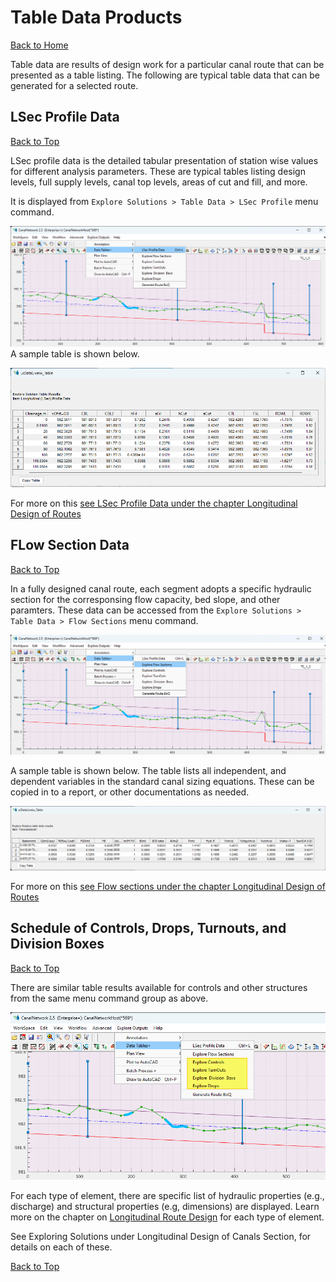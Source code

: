 # Table Data Products
[Back to Home](../index.md#wellcome)

Table data are results of design work for a particular canal route that can be presented as a table listing. The following are typical table data that can be generated for a selected route.

## LSec Profile Data
[Back to Top](#)

LSec profile data is the detailed tabular presentation of station wise values for different analysis parameters. These are typical tables listing design levels, full supply levels, canal top levels, areas of cut and fill, and more. 

It is displayed from `Explore Solutions > Table Data > LSec Profile` menu command.

![](Images/Image%20134.png)
A sample table is shown below.

![](Images/Image%20133.png)

For more on this [see LSec Profile Data under the chapter Longitudinal Design of Routes](../LongDes/explore.md#lsec-profile-data)

## FLow Section Data
[Back to Top](#)

In a fully designed canal route, each segment adopts a specific hydraulic section for the corresponsing flow capacity, bed slope, and other paramters. These data can be accessed from the `Explore Solutions > Table Data > Flow Sections` menu command.

![](Images/Image%20135.png)

A sample table is shown below. The table lists all independent, and dependent variables in the standard canal sizing equations. These can be copied in to a report, or other documentations as needed.

![](Images/Image%20136.png)

For more on this [see Flow sections under the chapter Longitudinal Design of Routes](../LongDes/explore.md#exploring-flow-sections)

## Schedule of Controls, Drops, Turnouts, and Division Boxes
[Back to Top](#)

There are similar table results available for controls and other structures from the same menu command group as above.

![](Images/Image%20137.png)

For each type of element, there are specific list of hydraulic properties (e.g., discharge) and structural properties (e.g, dimensions) are displayed. Learn more on the chapter on [Longitudinal Route Design](../LongDes/explore.md#exploring-controls) for each type of element.

See Exploring Solutions under Longitudinal Design of Canals Section, for details on each of these.

[Back to Top](#)